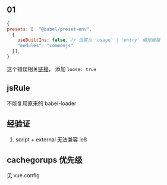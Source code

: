 ## 01

```js
{
presets: [  "@babel/preset-env",
  {
    useBuiltIns: false, // 设置为 'usage' | 'entry' 编译报错
    "modules": "commonjs"
  }],
}
```
这个错误相关[链接](https://github.com/zloirock/core-js/issues/410#issuecomment-396192746)， 添加 `loose: true`


## jsRule
不能复用原来的 babel-loader

## 经验证
1. script + external 无法兼容 ie8


## cachegorups 优先级
见 vue.config